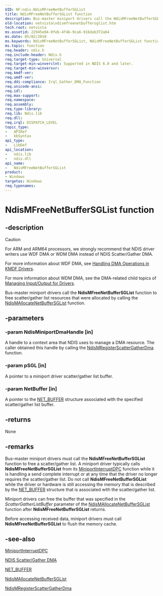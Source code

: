 ```yaml
---
UID: NF:ndis.NdisMFreeNetBufferSGList
title: NdisMFreeNetBufferSGList function
description: Bus-master miniport drivers call the NdisMFreeNetBufferSGList function to free scatter/gather list resources that were allocated by calling the NdisMAllocateNetBufferSGList function.
old-location: netvista\ndismfreenetbuffersglist.htm
tech.root: netvista
ms.assetid: 22945e04-9feb-4f4b-9ca6-916dab372a64
ms.date: 05/02/2018
ms.keywords: NdisMFreeNetBufferSGList, NdisMFreeNetBufferSGList function [Network Drivers Starting with Windows Vista], ndis/NdisMFreeNetBufferSGList, ndis_sgdma_ref_e2f486cf-eba4-410d-ac18-724efb32fd59.xml, netvista.ndismfreenetbuffersglist
ms.topic: function
req.header: ndis.h
req.include-header: Ndis.h
req.target-type: Universal
req.target-min-winverclnt: Supported in NDIS 6.0 and later.
req.target-min-winversvr: 
req.kmdf-ver: 
req.umdf-ver: 
req.ddi-compliance: Irql_Gather_DMA_Function
req.unicode-ansi: 
req.idl: 
req.max-support: 
req.namespace: 
req.assembly: 
req.type-library: 
req.lib: Ndis.lib
req.dll: 
req.irql: DISPATCH_LEVEL
topic_type:
-	APIRef
-	kbSyntax
api_type:
-	LibDef
api_location:
-	ndis.lib
-	ndis.dll
api_name:
-	NdisMFreeNetBufferSGList
product:
- Windows
targetos: Windows
req.typenames: 
---
```


# NdisMFreeNetBufferSGList function


## -description

> [!CAUTION]
> For ARM and ARM64 processors, we strongly recommend that NDIS driver writers use WDF DMA or WDM DMA instead of NDIS Scatter/Gather DMA. 
>
> For more information about WDF DMA, see [Handling DMA Operations in KMDF Drivers](https://docs.microsoft.com/windows-hardware/drivers/wdf/handling-dma-operations-in-kmdf-drivers).
>
> For more information about WDM DMA, see the DMA-related child topics of [Managing Input/Output for Drivers](https://docs.microsoft.com/windows-hardware/drivers/kernel/managing-input-output-for-drivers).

Bus-master miniport drivers call the 
  <b>NdisMFreeNetBufferSGList</b> function to free scatter/gather list resources that were allocated by
  calling the 
  <a href="https://msdn.microsoft.com/3fd8d121-a249-433a-a93d-4027a4bfcb61">
  NdisMAllocateNetBufferSGList</a> function.


## -parameters




### -param NdisMiniportDmaHandle [in]

A handle to a context area that NDIS uses to manage a DMA resource. The caller obtained this
     handle by calling the 
     <a href="https://msdn.microsoft.com/90ce64a2-9140-4b5f-88aa-b4f01a3d0c6f">
     NdisMRegisterScatterGatherDma</a> function.


### -param pSGL [in]

A pointer to a miniport driver scatter/gather list buffer.


### -param NetBuffer [in]

A pointer to the 
     <a href="https://msdn.microsoft.com/library/windows/hardware/ff568376">NET_BUFFER</a> structure associated with the
     specified scatter/gather list buffer.


## -returns



None




## -remarks



Bus-master miniport drivers must call the 
    <b>NdisMFreeNetBufferSGList</b> function to free a scatter/gather list. A miniport driver typically calls 
    <b>NdisMFreeNetBufferSGList</b> from its 
    <a href="https://msdn.microsoft.com/345715fb-878c-44d8-bf78-f3add10dd02b">MiniportInterruptDPC</a> function
    while it is handling a send complete interrupt or at any time that the driver no longer requires the
    scatter/gather list. Do not call 
    <b>NdisMFreeNetBufferSGList</b> while the driver or hardware is still accessing the memory that is
    described by the 
    <a href="https://msdn.microsoft.com/library/windows/hardware/ff568376">NET_BUFFER</a> structure that is associated with the
    scatter/gather list.

Miniport drivers can free the buffer that was specified in the 
    <i>ScatterGatherListBuffer</i> parameter of the 
    <a href="https://msdn.microsoft.com/library/windows/hardware/ff562776">NdisMAllocateNetBufferSGList</a> function after 
    <b>NdisMFreeNetBufferSGList</b> returns.

Before accessing received data, miniport drivers must call <b>NdisMFreeNetBufferSGList</b> to flush the memory cache.




## -see-also


<a href="https://msdn.microsoft.com/345715fb-878c-44d8-bf78-f3add10dd02b">MiniportInterruptDPC</a>



<a href="https://msdn.microsoft.com/70b8321b-7b21-4d11-a9c2-46b0caa26ce6">NDIS Scatter/Gather DMA</a>



<a href="https://msdn.microsoft.com/library/windows/hardware/ff568376">NET_BUFFER</a>



<a href="https://msdn.microsoft.com/library/windows/hardware/ff562776">NdisMAllocateNetBufferSGList</a>



<a href="https://msdn.microsoft.com/90ce64a2-9140-4b5f-88aa-b4f01a3d0c6f">
   NdisMRegisterScatterGatherDma</a>
